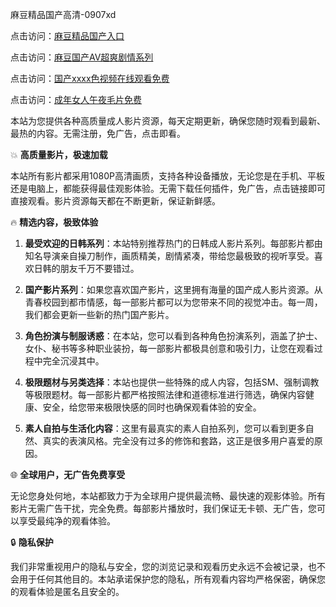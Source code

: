 麻豆精品国产高清-0907xd

点击访问：<a href="https://heiliaowzu4ur.pages.dev">麻豆精品国产入口</a>

点击访问：<a href="https://heiliaoxwd5i8.pages.dev">麻豆国产AⅤ超爽剧情系列</a>

点击访问：<a href="https://heiliaoe8ajia.pages.dev">国产xxxx色视频在线观看免费</a>

点击访问：<a href="https://heiliaoow5kzm.pages.dev">成年女人午夜毛片免费</a>


本站为您提供各种高质量成人影片资源，每天定期更新，确保您随时观看到最新、最热的内容。无需注册，免广告，点击即看。

💥 **高质量影片，极速加载**

本站所有影片都采用1080P高清画质，支持各种设备播放，无论您是在手机、平板还是电脑上，都能获得最佳观影体验。无需下载任何插件，免广告，点击链接即可直接观看。影片资源每天都在不断更新，保证新鲜感。

🔥 **精选内容，极致体验**

1. **最受欢迎的日韩系列**：本站特别推荐热门的日韩成人影片系列。每部影片都由知名导演亲自操刀制作，画质精美，剧情紧凑，带给您最极致的视听享受。喜欢日韩的朋友千万不要错过。

2. **国产影片系列**：如果您喜欢国产影片，这里拥有海量的国产成人影片资源。从青春校园到都市情感，每一部影片都可以为您带来不同的视觉冲击。每一周，我们都会更新一些新的热门国产影片。

3. **角色扮演与制服诱惑**：在本站，您可以看到各种角色扮演系列，涵盖了护士、女仆、秘书等多种职业装扮，每一部影片都极具创意和吸引力，让您在观看过程中完全沉浸其中。

4. **极限题材与另类选择**：本站也提供一些特殊的成人内容，包括SM、强制调教等极限题材。每一部影片都严格按照法律和道德标准进行筛选，确保内容健康、安全，给您带来极限快感的同时也确保观看体验的安全。

5. **素人自拍与生活化内容**：这里有最真实的素人自拍系列，您可以看到更多自然、真实的表演风格。完全没有过多的修饰和套路，这正是很多用户喜爱的原因。

🌐 **全球用户，无广告免费享受**

无论您身处何地，本站都致力于为全球用户提供最流畅、最快速的观影体验。所有影片无需广告干扰，完全免费。每部影片播放时，我们保证无卡顿、无广告，您可以享受最纯净的观看体验。

🔒 **隐私保护**

我们非常重视用户的隐私与安全，您的浏览记录和观看历史永远不会被记录，也不会用于任何其他目的。本站承诺保护您的隐私，所有观看内容均严格保密，确保您的观看体验是匿名且安全的。

<span style="display:none;">[Canonical link]( https://github.com/dd098/78907 ）</span>
